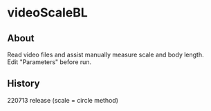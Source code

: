 # videoScaleBL

## About
Read video files and assist manually measure scale and body length.  
Edit "Parameters" before run.  
  
## History  
220713 release (scale = circle method)  
